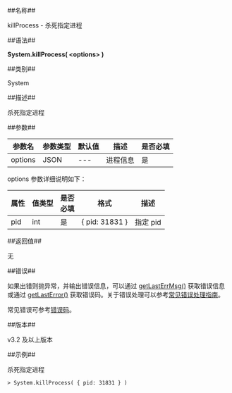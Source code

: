 ##名称##

killProcess - 杀死指定进程

##语法##

**System.killProcess( \<options\> )**

##类别##

System

##描述##

杀死指定进程

##参数##

| 参数名    | 参数类型 | 默认值 | 描述         | 是否必填 |
| --------- | -------- | ------ | ------------ | -------- |
| options  | JSON   | ---    | 进程信息     | 是       |

options 参数详细说明如下：

| 属性     | 值类型 | 是否<br>必填 | 格式 | 描述 |
| -------- | ------ | -------- | -------------------- | ---------------------------------- |
| pid    | int |     是   | { pid: 31831 }     | 指定 pid                       |

##返回值##

无

##错误##

如果出错则抛异常，并输出错误信息，可以通过 [getLastErrMsg()](manual/Manual/Sequoiadb_Command/Global/getLastErrMsg.md) 获取错误信息或通过 [getLastError()](manual/Manual/Sequoiadb_Command/Global/getLastError.md) 获取错误码。关于错误处理可以参考[常见错误处理指南](manual/FAQ/faq_sdb.md)。

常见错误可参考[错误码](manual/Manual/Sequoiadb_error_code.md)。

##版本##

v3.2 及以上版本

##示例##

杀死指定进程

```lang-javascript
> System.killProcess( { pid: 31831 } )
```